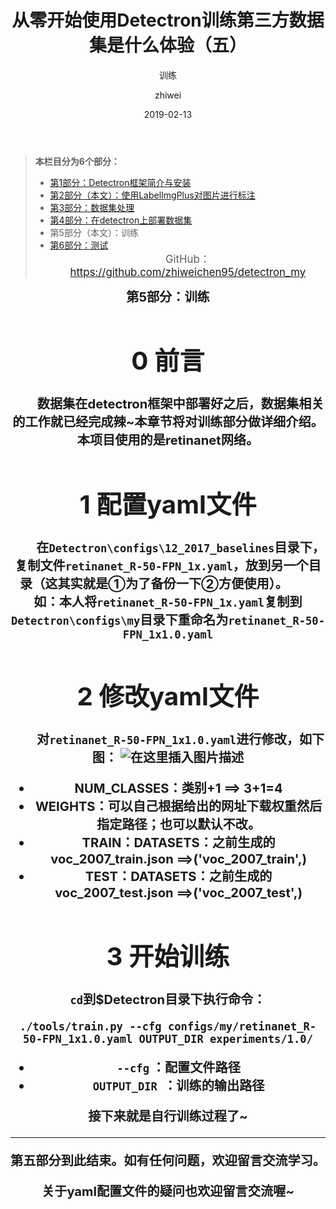 ﻿---
layout:     post              # 使用的布局（不需要改）
title:      从零开始使用Detectron训练第三方数据集是什么体验（五）         # 标题
subtitle:   训练
date:       2019-02-13    # 时间
author:     zhiwei        # 作者
header-img: img/post-bg-2015.jpg  #这篇文章标题背景图片
catalog: true             # 是否归档
tags:               #标签
    - Detectron
---

> **本栏目分为6个部分：**
>
> - [第1部分：Detectron框架简介与安装](http://zhiweichen.top/2019/02/13/%E4%BB%8E%E9%9B%B6%E5%BC%80%E5%A7%8B%E4%BD%BF%E7%94%A8Detectron%E8%AE%AD%E7%BB%83%E7%AC%AC%E4%B8%89%E6%96%B9%E6%95%B0%E6%8D%AE%E9%9B%86%E6%98%AF%E4%BB%80%E4%B9%88%E4%BD%93%E9%AA%8C-%E4%B8%80/)
> - [第2部分（本文）：使用LabelImgPlus对图片进行标注](http://zhiweichen.top/2019/02/13/%E4%BB%8E%E9%9B%B6%E5%BC%80%E5%A7%8B%E4%BD%BF%E7%94%A8Detectron%E8%AE%AD%E7%BB%83%E7%AC%AC%E4%B8%89%E6%96%B9%E6%95%B0%E6%8D%AE%E9%9B%86%E6%98%AF%E4%BB%80%E4%B9%88%E4%BD%93%E9%AA%8C-%E4%BA%8C/)
> - [第3部分：数据集处理](http://zhiweichen.top/2019/02/13/%E4%BB%8E%E9%9B%B6%E5%BC%80%E5%A7%8B%E4%BD%BF%E7%94%A8Detectron%E8%AE%AD%E7%BB%83%E7%AC%AC%E4%B8%89%E6%96%B9%E6%95%B0%E6%8D%AE%E9%9B%86%E6%98%AF%E4%BB%80%E4%B9%88%E4%BD%93%E9%AA%8C-%E4%B8%89/)
> - [第4部分：在detectron上部署数据集](http://zhiweichen.top/2019/02/13/%E4%BB%8E%E9%9B%B6%E5%BC%80%E5%A7%8B%E4%BD%BF%E7%94%A8Detectron%E8%AE%AD%E7%BB%83%E7%AC%AC%E4%B8%89%E6%96%B9%E6%95%B0%E6%8D%AE%E9%9B%86%E6%98%AF%E4%BB%80%E4%B9%88%E4%BD%93%E9%AA%8C-%E5%9B%9B/)
> - 第5部分（本文）：训练
> - [第6部分：测试](http://zhiweichen.top/2019/02/13/%E4%BB%8E%E9%9B%B6%E5%BC%80%E5%A7%8B%E4%BD%BF%E7%94%A8Detectron%E8%AE%AD%E7%BB%83%E7%AC%AC%E4%B8%89%E6%96%B9%E6%95%B0%E6%8D%AE%E9%9B%86%E6%98%AF%E4%BB%80%E4%B9%88%E4%BD%93%E9%AA%8C-%E5%85%AD/)
<big><center> GitHub：https://github.com/zhiweichen95/detectron_my

<center><b><big>第5部分：训练

# 0 前言
&emsp;&emsp;数据集在detectron框架中部署好之后，数据集相关的工作就已经完成辣~本章节将对训练部分做详细介绍。本项目使用的是retinanet网络。

# 1 配置yaml文件
&emsp;&emsp;在`Detectron\configs\12_2017_baselines`目录下，复制文件`retinanet_R-50-FPN_1x.yaml`，放到另一个目录（这其实就是①为了备份一下②方便使用）。
&emsp;&emsp;如：本人将`retinanet_R-50-FPN_1x.yaml`复制到`Detectron\configs\my`目录下重命名为`retinanet_R-50-FPN_1x1.0.yaml`
# 2 修改yaml文件
&emsp;&emsp;对`retinanet_R-50-FPN_1x1.0.yaml`进行修改，如下图：
![在这里插入图片描述](https://img-blog.csdnimg.cn/20190213220156910.png?x-oss-process=image/watermark,type_ZmFuZ3poZW5naGVpdGk,shadow_10,text_aHR0cHM6Ly9ibG9nLmNzZG4ubmV0L3p3X19jaGVu,size_16,color_FFFFFF,t_70)
- NUM_CLASSES：类别+1 ==> 3+1=4
- WEIGHTS：可以自己根据给出的网址下载权重然后指定路径；也可以默认不改。
- TRAIN：DATASETS：之前生成的voc_2007_train.json ==>('voc_2007_train',)
- TEST：DATASETS：之前生成的voc_2007_test.json ==>('voc_2007_test',)

# 3 开始训练
`cd`到$Detectron目录下执行命令：
```
./tools/train.py --cfg configs/my/retinanet_R-50-FPN_1x1.0.yaml OUTPUT_DIR experiments/1.0/
```
-  `--cfg` ：配置文件路径
- `OUTPUT_DIR `：训练的输出路径

接下来就是自行训练过程了~


<hr>
第五部分到此结束。如有任何问题，欢迎留言交流学习。

<br>

关于yaml配置文件的疑问也欢迎留言交流喔~
